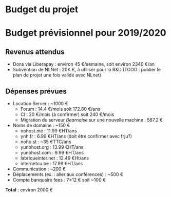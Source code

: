 # Budget du projet

# Budget prévisionnel pour 2019/2020

## Revenus attendus

* Dons via Liberapay : environ 45 €/semaine, soit environ 2340 €/an
* Subvention de NLNet : 20K €, à utiliser pour la R&D (TODO : publier le plan de projet une fois validé avec NLnet)

## Dépenses prévues

* Location Server : ~1000 €
   * Forum : 14.4 €/mois soit 172.80 €/ans
   * CI : 20 €/mois (à confirmer) soit 240 €/mois
   * Migration du serveur *Bearnaise* sur une nouvelle machine : 587.2 €
* Noms de domaine : ~150 €
   * nohost.me : 11.99 €HT/ans
   * ynh.fr : 6.99 €HT/ans (doit être confirmer avec frju?)
   * noho.st : ~35 €TTC/ans
   * yunohost.org : 13.99 €HT/ans
   * yunohost.com : 9.99 €HT/ans
   * labriqueinter.net : 12.49 €Ht/ans
   * internetcu.be : 17.99 €HT/ans
* Communication : ~200 €
* Déplacements (ex. : aller aux conférences) : ~500 €
* Compte banquaire fees : 7×12 € soit ~100 €

**Total** : environ 2000 €

